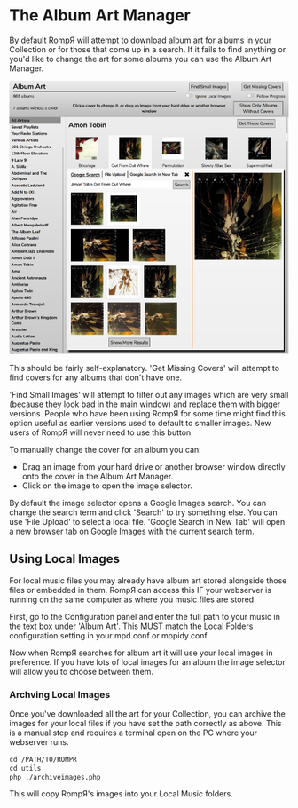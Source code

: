# The Album Art Manager

By default RompЯ will attempt to download album art for albums in your Collection or for those that come up in a search. If it fails to find anything or you'd like to change the art for some albums you can use the Album Art Manager.

![](images/albumart.png)

This should be fairly self-explanatory. 'Get Missing Covers' will attempt to find covers for any albums that don't have one.

'Find Small Images' will attempt to filter out any images which are very small (because they look bad in the main window) and replace them with bigger versions. People who have been using RompЯ for some time might find this option useful as earlier versions used to default to smaller images. New users of RompЯ will never need to use this button.

To manually change the cover for an album you can:

* Drag an image from your hard drive or another browser window directly onto the cover in the Album Art Manager.
* Click on the image to open the image selector.

By default the image selector opens a Google Images search. You can change the search term and click 'Search' to try something else. You can use 'File Upload' to select a local file. 'Google Search In New Tab' will open a new browser tab on Google Images with the current search term.

## Using Local Images

For local music files you may already have album art stored alongside those files or embedded in them. RompЯ can access this IF your webserver is running on the same computer as where you music files are stored.

First, go to the Configuration panel and enter the full path to your music in the text box under 'Album Art'. This MUST match the Local Folders configuration setting in your mpd.conf or mopidy.conf.

Now when RompЯ searches for album art it will use your local images in preference. If you have lots of local images for an album the image selector will allow you to choose between them.

### Archving Local Images

Once you've downloaded all the art for your Collection, you can archive the images for your local files if you have set the path correctly as above. This is a manual step and requires a terminal open on the PC where your webserver runs.

    cd /PATH/TO/ROMPR
    cd utils
    php ./archiveimages.php
    
This will copy RompЯ's images into your Local Music folders.
